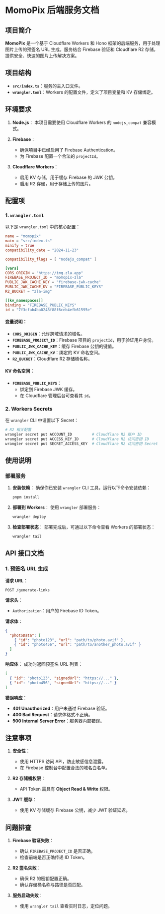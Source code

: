 # MomoPix 后端服务文档

## 项目简介

**MomoPix** 是一个基于 Cloudflare Workers 和 Hono 框架的后端服务，用于处理图片上传的预签名 URL 生成。服务结合 Firebase 验证和 Cloudflare R2 存储，提供安全、快速的图片上传解决方案。

## 项目结构

- **`src/index.ts`**：服务的主入口文件。
- **`wrangler.toml`**：Workers 的配置文件，定义了项目变量和 KV 存储绑定。

## 环境要求

1. **Node.js**：
   本项目需要使用 Cloudflare Workers 的 `nodejs_compat` 兼容模式。

2. **Firebase**：

   - 确保项目中已经启用了 Firebase Authentication。
   - 为 Firebase 配置一个合法的 `projectId`。

3. **Cloudflare Workers**：
   - 启用 KV 存储，用于缓存 Firebase 的 JWK 公钥。
   - 启用 R2 存储，用于存储上传的图片。

## 配置项

### 1. `wrangler.toml`

以下是 `wrangler.toml` 中的核心配置：

```toml
name = "momopix"
main = "src/index.ts"
minify = true
compatibility_date = "2024-11-23"

compatibility_flags = [ "nodejs_compat" ]

[vars]
CORS_ORIGIN = "https://img.zla.app"
FIREBASE_PROJECT_ID = "momopix-zla"
PUBLIC_JWK_CACHE_KEY = "firebase-jwk-cache"
PUBLIC_JWK_CACHE_KV = "FIREBASE_PUBLIC_KEYS"
R2_BUCKET = "zla-img"

[[kv_namespaces]]
binding = "FIREBASE_PUBLIC_KEYS"
id = "7f3cfab4ba0248f88f6ceb4efb61595e"
```

#### 变量说明：

- **`CORS_ORIGIN`**：允许跨域请求的域名。
- **`FIREBASE_PROJECT_ID`**：Firebase 项目的 `projectId`，用于验证用户身份。
- **`PUBLIC_JWK_CACHE_KEY`**：缓存 Firebase 公钥的键值。
- **`PUBLIC_JWK_CACHE_KV`**：绑定的 KV 命名空间。
- **`R2_BUCKET`**：Cloudflare R2 存储桶名称。

#### KV 命名空间：

- **`FIREBASE_PUBLIC_KEYS`**：
  - 绑定到 Firebase JWK 缓存。
  - 在 Cloudflare 管理后台可查看其 `id`。

### 2. Workers Secrets

在 `wrangler` CLI 中设置以下 Secret：

```bash
# R2 相关配置
wrangler secret put ACCOUNT_ID         # Cloudflare R2 账户 ID
wrangler secret put ACCESS_KEY_ID      # Cloudflare R2 访问密钥 ID
wrangler secret put SECRET_ACCESS_KEY  # Cloudflare R2 访问密钥 Secret
```

## 使用说明

### 部署服务

1. **安装依赖**：
   确保你已安装 `wrangler` CLI 工具，运行以下命令安装依赖：

   ```bash
   pnpm install
   ```

2. **部署到 Workers**：
   使用 `wrangler` 部署服务：

   ```bash
   wrangler deploy
   ```

3. **检查部署状态**：
   部署完成后，可通过以下命令查看 Workers 的部署状态：

   ```bash
   wrangler tail
   ```

## API 接口文档

### 1. 预签名 URL 生成

**请求 URL**：

```
POST /generate-links
```

**请求头**：

- `Authorization`：用户的 Firebase ID Token。

**请求体**：

```json
{
  "photoData": [
    { "id": "photo123", "url": "path/to/photo.avif" },
    { "id": "photo456", "url": "path/to/another_photo.avif" }
  ]
}
```

**响应体**：
成功时返回预签名 URL 列表：

```json
[
  { "id": "photo123", "signedUrl": "https://..." },
  { "id": "photo456", "signedUrl": "https://..." }
]
```

**错误响应**：

- **401 Unauthorized**：用户未通过 Firebase 验证。
- **400 Bad Request**：请求体格式不正确。
- **500 Internal Server Error**：服务器内部错误。

## 注意事项

1. **安全性**：

   - 使用 HTTPS 访问 API，防止敏感信息泄露。
   - 在 Firebase 控制台中配置合法的域名白名单。

2. **R2 存储桶权限**：

   - API Token 需具有 **Object Read & Write** 权限。

3. **JWT 缓存**：

   - 使用 KV 存储缓存 Firebase 公钥，减少 JWT 验证延迟。

## 问题排查

1. **Firebase 验证失败**：

   - 确认 `FIREBASE_PROJECT_ID` 是否正确。
   - 检查前端是否正确传递 ID Token。

2. **R2 签名失败**：

   - 确保 R2 的密钥配置正确。
   - 确认存储桶名称与路径是否匹配。

3. **服务启动失败**：

   - 使用 `wrangler tail` 查看实时日志，定位问题。
